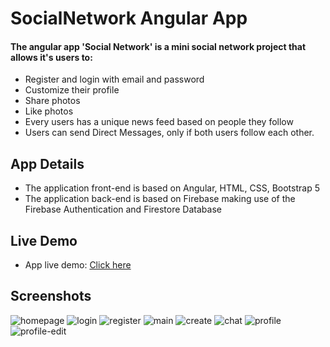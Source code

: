 # SocialNetwork Angular App 

#### The angular app 'Social Network' is a mini social network project that allows it's users to: 

   - Register and login with email and password
   - Customize their profile
   - Share photos
   - Like photos
   - Every users has a unique news feed based on people they follow
   - Users can send Direct Messages, only if both users follow each other. 

## App Details

   - The application front-end is based on Angular, HTML, CSS, Bootstrap 5
   - The application back-end is based on Firebase making use of the Firebase Authentication and Firestore Database

## Live Demo

   - App live demo: [Click here](https://socialnetwork-9b824.web.app/)

## Screenshots

![homepage](https://user-images.githubusercontent.com/97251935/162612914-c499d774-ad02-4c64-b0b1-e406f4f6688e.png)
![login](https://user-images.githubusercontent.com/97251935/162612928-ef471f24-7b00-48ca-802e-c8056fd0e5d9.png)
![register](https://user-images.githubusercontent.com/97251935/162612934-06c52bcd-ba7c-4364-954c-ea966a806f3e.png)
![main](https://user-images.githubusercontent.com/97251935/162612935-263a1056-a86a-4750-bdfd-a1b338eb42a5.png)
![create](https://user-images.githubusercontent.com/97251935/162612938-4ba06d59-17cb-4ad0-923c-cd39c9303096.png)
![chat](https://user-images.githubusercontent.com/97251935/162612943-12875385-6f61-4b54-8914-9a5a470fe1de.png)
![profile](https://user-images.githubusercontent.com/97251935/162612944-f6fda6c8-ff85-4ae7-a145-da04a14bbd69.png)
![profile-edit](https://user-images.githubusercontent.com/97251935/162612948-3cb31888-f3e6-4dc1-8081-293a5972d2e3.png)
